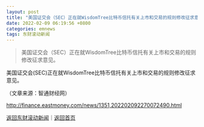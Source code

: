 ```yaml
---
layout: post
title: "美国证交会（SEC）正在就WisdomTree比特币信托有关上市和交易的规则修改征求意见"
date: 2022-02-09 06:19:56 +0800
categories: emnews
tags: 东财滚动新闻
---
```

> 美国证交会（SEC）正在就WisdomTree比特币信托有关上市和交易的规则修改征求意见。

<p>美国证交会(SEC)正在就WisdomTree比特币信托有关上市和交易的规则修改征求意见。</p><p class="em_media">（文章来源：智通财经网）</p>

<http://finance.eastmoney.com/news/1351,202202092270072490.html>

[返回东财滚动新闻](//finews.withounder.com/emnews/)｜[返回首页](//finews.withounder.com/)